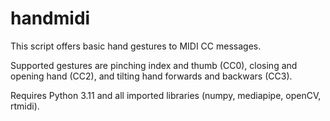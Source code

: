 # handmidi
This script offers basic hand gestures to MIDI CC messages.

Supported gestures are pinching index and thumb (CC0), closing and opening hand (CC2), and tilting hand forwards and backwars (CC3).

Requires Python 3.11 and all imported libraries (numpy, mediapipe, openCV, rtmidi).
